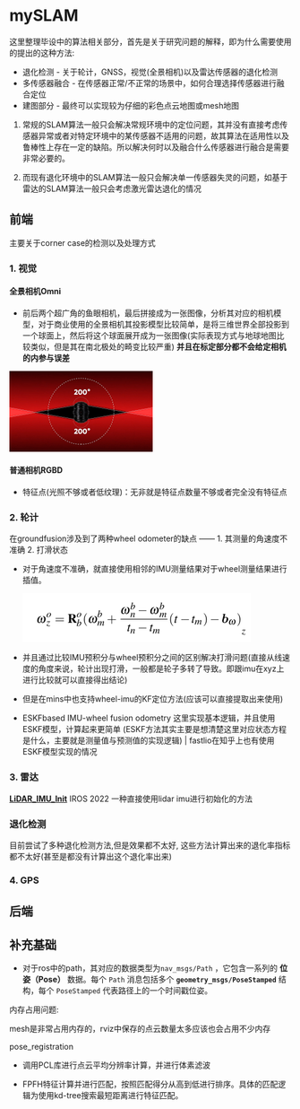 # mySLAM

这里整理毕设中的算法相关部分，首先是关于研究问题的解释，即为什么需要使用的提出的这种方法:

- 退化检测 - 关于轮计，GNSS，视觉(全景相机)以及雷达传感器的退化检测
- 多传感器融合 - 在传感器正常/不正常的场景中，如何合理选择传感器进行融合定位
- 建图部分 - 最终可以实现较为仔细的彩色点云地图或mesh地图



1. 常规的SLAM算法一般只会解决常规环境中的定位问题，其并没有直接考虑传感器异常或者对特定环境中的某传感器不适用的问题，故其算法在适用性以及鲁棒性上存在一定的缺陷。所以解决何时以及融合什么传感器进行融合是需要非常必要的。

2. 而现有退化环境中的SLAM算法一般只会解决单一传感器失灵的问题，如基于雷达的SLAM算法一般只会考虑激光雷达退化的情况





## 前端

主要关于corner case的检测以及处理方式 

### 1. 视觉

#### 全景相机Omni

- 前后两个超广角的鱼眼相机，最后拼接成为一张图像，分析其对应的相机模型，对于商业使用的全景相机其投影模型比较简单，是将三维世界全部投影到一个球面上，然后将这个球面展开成为一张图像(实际表现方式与地球地图比较类似，但是其在南北极处的畸变比较严重) **并且在标定部分都不会给定相机的内参与误差**

<img src="figure/22d2cdf7ccf4992e6dfe28e0a927e0ea.jpg" alt="img" style="zoom: 25%;" />



#### 普通相机RGBD

- 特征点(光照不够或者低纹理)：无非就是特征点数量不够或者完全没有特征点

    

### 2. 轮计

在groundfusion涉及到了两种wheel odometer的缺点 —— 1. 其测量的角速度不准确  2. 打滑状态

- 对于角速度不准确，就直接使用相邻的IMU测量结果对于wheel测量结果进行插值。

  ![image-20241106142110197](figure/image-20241106142110197.png)

- 并且通过比较IMU预积分与wheel预积分之间的区别解决打滑问题(直接从线速度的角度来说，轮计出现打滑，一般都是轮子多转了导致。即跟imu在xyz上进行比较就可以直接得出结论)





- 但是在mins中也支持wheel-imu的KF定位方法(应该可以直接提取出来使用)

- ESKFbased IMU-wheel fusion odometry 这里实现基本逻辑，并且使用ESKF模型，计算起来更简单 (ESKF方法其实主要是想清楚这里对应状态方程是什么，主要就是测量值与预测值的实现逻辑) | fastlio在知乎上也有使用ESKF模型实现的情况





### 3. 雷达

**[LiDAR_IMU_Init](https://github.com/hku-mars/LiDAR_IMU_Init)** IROS 2022 一种直接使用lidar imu进行初始化的方法

### 退化检测

目前尝试了多种退化检测方法,但是效果都不太好, 这些方法计算出来的退化率指标都不太好(甚至是都没有计算出这个退化率出来)





### 4. GPS







## 后端

















## 补充基础

- 对于ros中的path，其对应的数据类型为`nav_msgs/Path` ，它包含一系列的 **位姿（Pose）** 数据。每个 `Path` 消息包括多个 **`geometry_msgs/PoseStamped`** 结构，每个 `PoseStamped` 代表路径上的一个时间戳位姿。



内存占用问题: 

mesh是非常占用内存的，rviz中保存的点云数量太多应该也会占用不少内存











pose_registration

- 调用PCL库进行点云平均分辨率计算，并进行体素滤波

- FPFH特征计算并进行匹配，按照匹配得分从高到低进行排序。具体的匹配逻辑为使用kd-tree搜索最短距离进行特征匹配。

  























